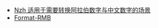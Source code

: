 
* [Nzh 适用于需要转换阿拉伯数字与中文数字的场景](https://github.com/cnwhy/nzh)
* [Format-RMB](https://github.com/bazingaedward/ChinaCurrency)
